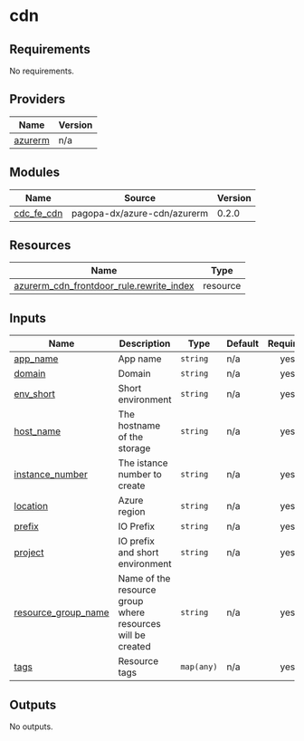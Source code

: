 # cdn

<!-- BEGIN_TF_DOCS -->
## Requirements

No requirements.

## Providers

| Name | Version |
|------|---------|
| <a name="provider_azurerm"></a> [azurerm](#provider\_azurerm) | n/a |

## Modules

| Name | Source | Version |
|------|--------|---------|
| <a name="module_cdc_fe_cdn"></a> [cdc\_fe\_cdn](#module\_cdc\_fe\_cdn) | pagopa-dx/azure-cdn/azurerm | 0.2.0 |

## Resources

| Name | Type |
|------|------|
| [azurerm_cdn_frontdoor_rule.rewrite_index](https://registry.terraform.io/providers/hashicorp/azurerm/latest/docs/resources/cdn_frontdoor_rule) | resource |

## Inputs

| Name | Description | Type | Default | Required |
|------|-------------|------|---------|:--------:|
| <a name="input_app_name"></a> [app\_name](#input\_app\_name) | App name | `string` | n/a | yes |
| <a name="input_domain"></a> [domain](#input\_domain) | Domain | `string` | n/a | yes |
| <a name="input_env_short"></a> [env\_short](#input\_env\_short) | Short environment | `string` | n/a | yes |
| <a name="input_host_name"></a> [host\_name](#input\_host\_name) | The hostname of the storage | `string` | n/a | yes |
| <a name="input_instance_number"></a> [instance\_number](#input\_instance\_number) | The istance number to create | `string` | n/a | yes |
| <a name="input_location"></a> [location](#input\_location) | Azure region | `string` | n/a | yes |
| <a name="input_prefix"></a> [prefix](#input\_prefix) | IO Prefix | `string` | n/a | yes |
| <a name="input_project"></a> [project](#input\_project) | IO prefix and short environment | `string` | n/a | yes |
| <a name="input_resource_group_name"></a> [resource\_group\_name](#input\_resource\_group\_name) | Name of the resource group where resources will be created | `string` | n/a | yes |
| <a name="input_tags"></a> [tags](#input\_tags) | Resource tags | `map(any)` | n/a | yes |

## Outputs

No outputs.
<!-- END_TF_DOCS -->
